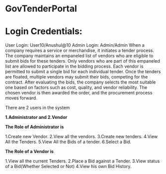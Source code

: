 # GovTenderPortal
# Login Credentials:
User Login: User10/Anushul@10
Admin Login: Admin/Admin
When a company requires a service or merchandise, it initiates a tender process. The company maintains an empaneled list of vendors who are eligible to submit bids for these tenders. Only vendors who are part of this empaneled list are allowed to participate in the bidding process. Each vendor is permitted to submit a single bid for each individual tender.
Once the tenders are floated, multiple vendors may submit their bids, competing for the contract. After evaluating the bids, the company selects the most suitable one based on factors such as cost, quality, and vendor reliability. The chosen vendor is then awarded the order, and the procurement process moves forward.

There are 2 users in the system

**1.Administrator and
2.Vendor**

**The Role of Administrator is**

1.Create new Vendor.
2.View all the vendors.
3.Create new tenders.
4.View All the Tenders.
5.View All the Bids of a tender.
6.Select a Bid.

**The Role of a Vendor is**

1.View all the current Tenders.
2.Place a Bid against a Tender.
3.View status of a Bid(Whether Selected or Not)
4.View his own Bid History.

